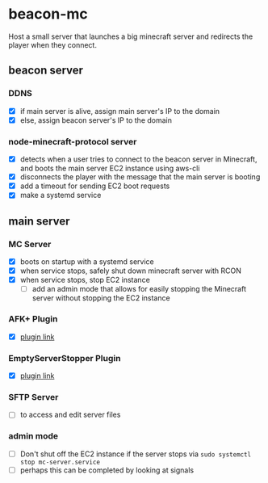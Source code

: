 # beacon-mc

Host a small server that launches a big minecraft server and redirects the player when they connect.

## beacon server

### DDNS

- [x] if main server is alive, assign main server's IP to the domain
- [x] else, assign beacon server's IP to the domain

### node-minecraft-protocol server

- [x] detects when a user tries to connect to the beacon server in Minecraft, and boots the main server EC2 instance using aws-cli
- [x] disconnects the player with the message that the main server is booting
- [x] add a timeout for sending EC2 boot requests
- [x] make a systemd service

## main server

### MC Server

- [x] boots on startup with a systemd service
- [x] when service stops, safely shut down minecraft server with RCON
- [x] when service stops, stop EC2 instance
  - [ ] add an admin mode that allows for easily stopping the Minecraft server without stopping the EC2 instance

### AFK+ Plugin

- [x] [plugin link][AFK+]

### EmptyServerStopper Plugin

- [x] [plugin link][EmptyServerStopper]

### SFTP Server

- [ ] to access and edit server files

### admin mode

- [ ] Don't shut off the EC2 instance if the server stops via `sudo systemctl stop mc-server.service`
- [ ] perhaps this can be completed by looking at signals

[AFK+]: https://www.spigotmc.org/resources/afk.35065/
[EmptyServerStopper]: https://www.spigotmc.org/resources/emptyserverstopper.19409/